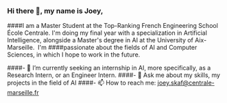 ### Hi there 👋, my name is Joey,

####I am a Master Student at the Top-Ranking French Engineering School École Centrale. I'm doing my final year with a specialization in Artificial Intelligence, alongside a Master's degree in AI at the University of Aix-Marseille.  I'm ####passionate about the fields of AI and Computer Sciences, in which I hope to work in the future.  

####- 🔭 I’m currently seeking an internship in AI, more specifically, as a Research Intern, or an Engineer Intern.
####- 💬 Ask me about my skills, my projects in the field of AI
####- 📫 How to reach me: joey.skaf@centrale-marseille.fr

<!--
**jskaf34/jskaf34** is a ✨ _special_ ✨ repository because its `README.md` (this file) appears on your GitHub profile.

Here are some ideas to get you started:

- 🔭 I’m currently working on ...
- 🌱 I’m currently learning ...
- 👯 I’m looking to collaborate on ...
- 🤔 I’m looking for help with ...
- 💬 Ask me about ...
- 📫 How to reach me: ...
- 😄 Pronouns: ...
- ⚡ Fun fact: ...
-->

